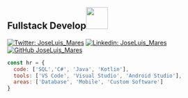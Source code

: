 <h2> Fullstack Develop<img src="https://www.gifsanimados.org/data/media/523/hola-imagen-animada-0029.gif" width="50"></h2>

[![Twitter: JoseLuis_Mares](https://img.shields.io/twitter/follow/JoseLuis_Mares?style=social)](https://twitter.com/JoseLuis_Mares/)
[![Linkedin: JoseLuis_Mares](https://img.shields.io/badge/-jose-luis-mares-17674558-blue?style=flat-square&logo=Linkedin&logoColor=white&link=https://www.linkedin.com/in/rojaslcc/)](https://www.linkedin.com/in/jose-luis-mares-17674558/)
[![GitHub JoseLuis_Mares](https://img.shields.io/github/followers/JoseMaresm?label=follow&style=social)](https://github.com/JoseMaresm/)

```javascript
const hr = {
  code: ['SQL','C#', 'Java', 'Kotlin'], 
  tools: ['VS Code', 'Visual Studio', 'Android Studio'],
  areas: ['Database', 'Mobile', 'Custom Software']
}
```

<!--
**JoseMaresm/JoseMaresm** is a ✨ _special_ ✨ repository because its `README.md` (this file) appears on your GitHub profile.

Here are some ideas to get you started:

- 🔭 I’m currently working on ...
- 🌱 I’m currently learning ...
- 👯 I’m looking to collaborate on ...
- 🤔 I’m looking for help with ...
- 💬 Ask me about ...
- 📫 How to reach me: ...
- 😄 Pronouns: ...
- ⚡ Fun fact: ...
-->
